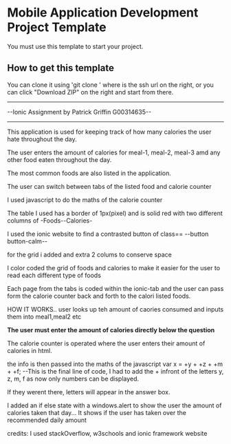 # Mobile Application Development Project Template
You must use this template to start your project.

## How to get this template
You can clone it using 'git clone <url>' where <url> is the ssh url on the right, or you can click "Download ZIP" on the right and start from there.

**********************************************************
--Ionic Assignment by Patrick Griffin G00314635--
**********************************************************

This application is used for keeping track of how many calories the user hate throughout the day.

The user enters the amount of calories for meal-1, meal-2, meal-3 amd any other food eaten throughout the day.

The most common foods are also listed in the application.

The user can switch between tabs of the listed food and calorie counter

I used javascript to do the maths of the calorie counter

The table I used has a border of 1px(pixel) and is solid red with two different columns of -Foods--Calories-

I used the ionic website to find a contrasted button of class== --button button-calm-- 

for the grid i added and extra 2 colums to conserve space 

I color coded the grid of foods and calories to make it easier for the user to read each different type of foods

Each page from the tabs is coded within the ionic-tab and the user can pass form the calorie counter back and forth to the calori listed foods. 



HOW IT WORKS..
user looks up teh amount of caories consumed and inputs them into meal1,meal2 etc

**The user must enter the amount of calories directly below the question**


The calorie counter is operated where the user enters their amount of calories in html.

the info is then passed into the maths of the javascript
var x = +y + +z + +m + +f; --This is the final line of code, I had to add the + infront of the letters y, z, m, f as now only numbers can be displayed.

If they werent there, letters will appear in the answer box.  

I added an if else state with a windows.alert to show the user the amount of calories taken that day...
It shows if the user has taken over the recommended daily amount

credits:
I used stackOverflow, w3schools and ionic framework website  

